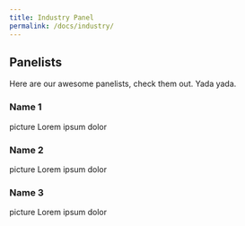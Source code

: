 ```yaml
---
title: Industry Panel
permalink: /docs/industry/
---
```


## Panelists

Here are our awesome panelists, check them out. Yada yada.

### Name 1

picture
Lorem ipsum dolor

### Name 2

picture
Lorem ipsum dolor

### Name 3

picture
Lorem ipsum dolor